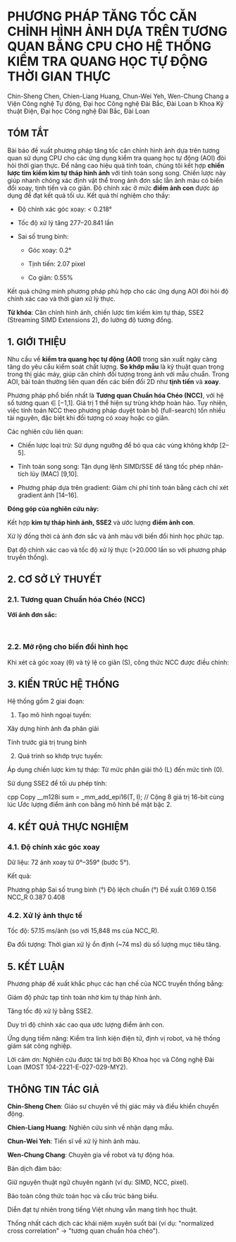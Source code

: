 # PHƯƠNG PHÁP TĂNG TỐC CĂN CHỈNH HÌNH ẢNH DỰA TRÊN TƯƠNG QUAN BẰNG CPU CHO HỆ THỐNG KIỂM TRA QUANG HỌC TỰ ĐỘNG THỜI GIAN THỰC

Chin-Sheng Chen, Chien-Liang Huang, Chun-Wei Yeh, Wen-Chung Chang
a Viện Công nghệ Tự động, Đại học Công nghệ Đài Bắc, Đài Loan
b Khoa Kỹ thuật Điện, Đại học Công nghệ Đài Bắc, Đài Loan

## TÓM TẮT
Bài báo đề xuất phương pháp tăng tốc căn chỉnh hình ảnh dựa trên tương quan sử dụng CPU cho các ứng dụng kiểm tra quang học tự động (AOI) đòi hỏi thời gian thực. Để nâng cao hiệu quả tính toán, chúng tôi kết hợp **chiến lược tìm kiếm kim tự tháp hình ảnh** với tính toán song song. Chiến lược này giúp nhanh chóng xác định vật thể trong ảnh đơn sắc lẫn ảnh màu có biến đổi xoay, tịnh tiến và co giãn. Độ chính xác ở mức **điểm ảnh con** được áp dụng để đạt kết quả tối ưu. Kết quả thí nghiệm cho thấy:

- Độ chính xác góc xoay: < 0.218°

- Tốc độ xử lý tăng 277–20.841 lần

- Sai số trung bình:

  - Góc xoay: 0.2°

  - Tịnh tiến: 2.07 pixel

  - Co giãn: 0.55%

Kết quả chứng minh phương pháp phù hợp cho các ứng dụng AOI đòi hỏi độ chính xác cao và thời gian xử lý thực.

**Từ khóa**: Căn chỉnh hình ảnh, chiến lược tìm kiếm kim tự tháp, SSE2 (Streaming SIMD Extensions 2), đo lường độ tương đồng.

## 1. GIỚI THIỆU
Nhu cầu về **kiểm tra quang học tự động (AOI)** trong sản xuất ngày càng tăng do yêu cầu kiểm soát chất lượng. **So khớp mẫu** là kỹ thuật quan trọng trong thị giác máy, giúp căn chỉnh đối tượng trong ảnh với mẫu chuẩn. Trong AOI, bài toán thường liên quan đến các biến đổi 2D như **tịnh tiến** và **xoay**.

Phương pháp phổ biến nhất là **Tương quan Chuẩn hóa Chéo (NCC)**, với hệ số tương quan ∈ [−1,1]. Giá trị 1 thể hiện sự trùng khớp hoàn hảo. Tuy nhiên, việc tính toán NCC theo phương pháp duyệt toàn bộ (full-search) tốn nhiều tài nguyên, đặc biệt khi đối tượng có xoay hoặc co giãn.

Các nghiên cứu liên quan:
- Chiến lược loại trừ: Sử dụng ngưỡng để bỏ qua các vùng không khớp [2–5].

- Tính toán song song: Tận dụng lệnh SIMD/SSE để tăng tốc phép nhân-tích lũy (MAC) [9,10].

- Phương pháp dựa trên gradient: Giảm chi phí tính toán bằng cách chỉ xét gradient ảnh [14–16].

**Đóng góp của nghiên cứu này:**

Kết hợp **kim tự tháp hình ảnh, SSE2** và ước lượng **điểm ảnh con**.

Xử lý đồng thời cả ảnh đơn sắc và ảnh màu với biến đổi hình học phức tạp.

Đạt độ chính xác cao và tốc độ xử lý thực (>20.000 lần so với phương pháp truyền thống).

## 2. CƠ SỞ LÝ THUYẾT
### 2.1. Tương quan Chuẩn hóa Chéo (NCC)
**Với ảnh đơn sắc:**


​



### 2.2. Mở rộng cho biến đổi hình học
Khi xét cả góc xoay (θ) và tỷ lệ co giãn (S), công thức NCC được điều chỉnh:


## 3. KIẾN TRÚC HỆ THỐNG
Hệ thống gồm 2 giai đoạn:

1. Tạo mô hình ngoại tuyến:

Xây dựng hình ảnh đa phân giải 

Tính trước giá trị trung bình 
​


2. Quá trình so khớp trực tuyến:

Áp dụng chiến lược kim tự tháp: Từ mức phân giải thô (L) đến mức tinh (0).

Sử dụng SSE2 để tối ưu phép tính:

cpp
Copy
__m128i sum = _mm_add_epi16(T, I); // Cộng 8 giá trị 16-bit cùng lúc
Ước lượng điểm ảnh con bằng mô hình bề mặt bậc 2.

## 4. KẾT QUẢ THỰC NGHIỆM
### 4.1. Độ chính xác góc xoay
Dữ liệu: 72 ảnh xoay từ 0°–359° (bước 5°).

Kết quả:

Phương pháp	Sai số trung bình (°)	Độ lệch chuẩn (°)
Đề xuất	0.169	0.156
NCC_R	0.387	0.408
### 4.2. Xử lý ảnh thực tế
Tốc độ: 57.15 ms/ảnh (so với 15,848 ms của NCC_R).

Đa đối tượng: Thời gian xử lý ổn định (~74 ms) dù số lượng mục tiêu tăng.

## 5. KẾT LUẬN
Phương pháp đề xuất khắc phục các hạn chế của NCC truyền thống bằng:

Giảm độ phức tạp tính toán nhờ kim tự tháp hình ảnh.

Tăng tốc độ xử lý bằng SSE2.

Duy trì độ chính xác cao qua ước lượng điểm ảnh con.

Ứng dụng tiềm năng: Kiểm tra linh kiện điện tử, định vị robot, và hệ thống giám sát công nghiệp.

Lời cảm ơn: Nghiên cứu được tài trợ bởi Bộ Khoa học và Công nghệ Đài Loan (MOST 104-2221-E-027-029-MY2).

## THÔNG TIN TÁC GIẢ
**Chin-Sheng Chen**: Giáo sư chuyên về thị giác máy và điều khiển chuyển động.

**Chien-Liang Huang**: Nghiên cứu sinh về nhận dạng mẫu.

**Chun-Wei Yeh**: Tiến sĩ về xử lý hình ảnh màu.

**Wen-Chung Chang**: Chuyên gia về robot và tự động hóa.

Bản dịch đảm bảo:

Giữ nguyên thuật ngữ chuyên ngành (ví dụ: SIMD, NCC, pixel).

Bảo toàn công thức toán học và cấu trúc bảng biểu.

Diễn đạt tự nhiên trong tiếng Việt nhưng vẫn mang tính học thuật.

Thống nhất cách dịch các khái niệm xuyên suốt bài (ví dụ: "normalized cross correlation" → "tương quan chuẩn hóa chéo").